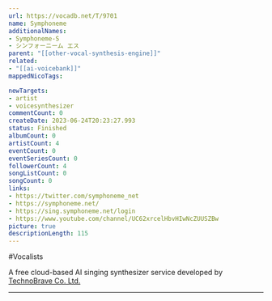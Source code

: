 ```yaml
---
url: https://vocadb.net/T/9701
name: Symphoneme
additionalNames: 
- Symphoneme-S
- シンフォーニーム エス
parent: "[[other-vocal-synthesis-engine]]"
related:
- "[[ai-voicebank]]"
mappedNicoTags:

newTargets:
- artist
- voicesynthesizer
commentCount: 0
createDate: 2023-06-24T20:23:27.993
status: Finished
albumCount: 0
artistCount: 4
eventCount: 0
eventSeriesCount: 0
followerCount: 4
songListCount: 0
songCount: 0
links: 
- https://twitter.com/symphoneme_net
- https://symphoneme.net/
- https://sing.symphoneme.net/login
- https://www.youtube.com/channel/UC62xrcelHbvHIwNcZUUSZBw
picture: true
descriptionLength: 115
---
```


#Vocalists

A free cloud-based AI singing synthesizer service developed by [TechnoBrave Co. Ltd.](https://vocadb.net/Ar/121510)

---

